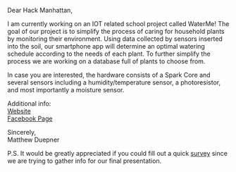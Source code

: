 Dear Hack Manhattan,  

I am currently working on an IOT related school project called WaterMe!  The goal of our project is to simplify the process of caring for household plants by monitoring their environment.  Using data collected by sensors inserted into the soil, our smartphone app will determine an optimal watering schedule according to the needs of each plant.  To further simplify the process we are working on a database full of plants to choose from.  

In case you are interested, the hardware consists of a Spark Core and several sensors including a humidity/temperature sensor, a photoresistor, and most importantly a moisture sensor. 
 
Additional info:  
  [Website](http://www.i-m.mx/waterme/waterme/)  
  [Facebook Page](https://www.facebook.com/thegardeningrevolution)  
  
Sincerely,  
Matthew Duepner  

P.S. It would be greatly appreciated if you could fill out a quick
[survey](https://docs.google.com/forms/d/1IgF8gaBSciwWvej-8zESSgI8rgCIdKEvVgFybbuxAIE/viewform) since we are trying to gather info for our final presentation.
